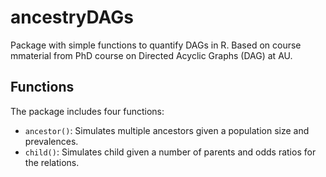 # ancestryDAGs

Package with simple functions to quantify DAGs in R. Based on course mmaterial from PhD course on Directed Acyclic Graphs (DAG) at AU.

## Functions

The package includes four functions:

* `ancestor()`: Simulates multiple ancestors given a population size and prevalences.
* `child()`: Simulates child given a number of parents and odds ratios for the relations.
